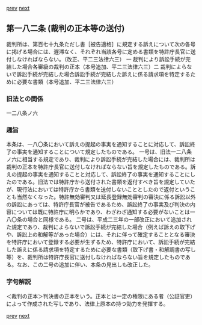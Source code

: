 [prev](/specific\markdowns\特許法\248_Mp-Ch_8-At_181.md)
[next](/specific\markdowns\特許法\250_Mp-Ch_8-At_182_2.md)
## 第一八二条 (裁判の正本等の送付)
裁判所は、第百七十九条ただし書［被告適格］に規定する訴えについて次の各号に掲げる場合には、遅滞なく、それぞれ当該各号に定める書類を特許庁長官に送付しなければならない。（改正、平二三法律六三）
一 裁判により訴訟手続が完結した場合各審級の裁判の正本（本号追加、平二三法律六三）二 裁判によらないで訴訟手続が完結した場合訴訟手続が完結した訴えに係る請求項を特定するために必要な書類（本号追加、平二三法律六三）

### 旧法との関係
一二八条ノ六

### 趣旨
本条は、一八〇条において訴えの提起の事実を通知することに対応して、訴訟終了の事実を通知することについて規定したものである。
一号は、旧法一二八条ノ六に相当する規定であり、裁判により訴訟手続が完結した場合には、裁判所は裁判の正本を特許庁長官に送付しなければならない旨を規定したものである。訴えの提起の事実を通知することと対応して、訴訟終了の事実を通知することにしたのである。旧法では特許庁から送付された書類を返付すべき旨を規定していたが、現行法においては特許庁から書類を送付しないこととしたので返付ということも当然なくなった。特許無効審判又は延長登録無効審判の審決に係る訴訟以外の訴訟にあっては、特許庁長官が被告であるため、訴訟終了の事実及び判決の内容については既に特許庁に明らかであり、わざわざ通知する必要がないことは一八〇条の場合と同様である。
二号は、平成二三年の一部改正において追加された規定であり、裁判によらないで訴訟手続が完結した場合（例えば訴えの取下げや、訴訟上の和解等があった場合）には、それに伴って確定することとなる審決を特許庁において登録する必要が生ずるため、特許庁において、訴訟手続が完結した訴えに係る請求項を特定するために必要な書類（取下げ書・和解調書の写し等）を、裁判所は特許庁長官に送付しなければならない旨を規定したものである。なお、この二号の追加に伴い、本条の見出しも改正した。

### 字句解説
＜裁判の正本＞判決書の正本をいう。正本とは一定の権限にある者（公証官吏）によって作成された写しであり、法律上原本の持つ効力を発揮する。

[prev](/specific\markdowns\特許法\248_Mp-Ch_8-At_181.md)
[next](/specific\markdowns\特許法\250_Mp-Ch_8-At_182_2.md)